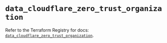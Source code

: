 # `data_cloudflare_zero_trust_organization`

Refer to the Terraform Registry for docs: [`data_cloudflare_zero_trust_organization`](https://registry.terraform.io/providers/cloudflare/cloudflare/5.2.0/docs/data-sources/zero_trust_organization).
